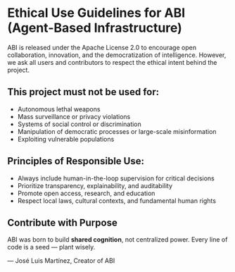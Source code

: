 # Ethical Use Guidelines for ABI (Agent-Based Infrastructure)

ABI is released under the Apache License 2.0 to encourage open collaboration, innovation, and the democratization of intelligence. However, we ask all users and contributors to respect the ethical intent behind the project.

## This project must not be used for:

- Autonomous lethal weapons
- Mass surveillance or privacy violations
- Systems of social control or discrimination
- Manipulation of democratic processes or large-scale misinformation
- Exploiting vulnerable populations

## Principles of Responsible Use:

- Always include human-in-the-loop supervision for critical decisions
- Prioritize transparency, explainability, and auditability
- Promote open access, research, and education
- Respect local laws, cultural contexts, and fundamental human rights

## Contribute with Purpose

ABI was born to build **shared cognition**, not centralized power.
Every line of code is a seed — plant wisely.

— José Luis Martínez, Creator of ABI

